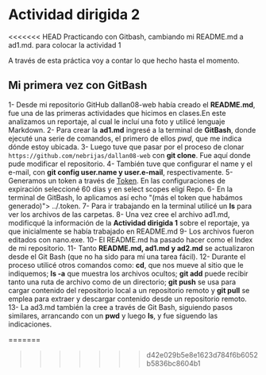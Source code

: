 # Actividad dirigida 2


<<<<<<< HEAD
Practicando con Gitbash, cambiando mi README.md a ad1.md. para colocar la actividad 1

A través de esta práctica voy a contar lo que hecho hasta el momento. 

## Mi primera vez con GitBash

1- Desde mi repositorio GitHub dallan08-web había creado el **README.md**, fue una de las primeras actividades que hicimos en clases.En este analizamos un reportaje, al cual le incluí una foto y utilicé lenguaje Markdown. 
2- Para crear la **ad1.md** ingresé a la terminal de **GitBash**, donde ejecuté una serie de comandos, el primero de ellos *pwd*, que me indica dónde estoy ubicada. 
3- Luego tuve que pasar por el proceso de clonar `https://github.com/nebrijas/dallan08-web` con **git clone**. Fue aquí donde pude modificar el repositorio. 
4- También tuve que configurar el name y el e-mail, con **git config user.name y user.e-mail**, respectivamente. 
5- Generamos un token a través de [Token](https://github.com/settings/tokens). En las configuraciones de expiración seleccioné 60 días y en select scopes eligí Repo. 
6- En la terminal de GitBash, lo aplicamos así echo "(más el token que habámos generado)"> ../.token. 
7- Para ir trabajando en la terminal utilicé un **ls** para ver los archivos de las carpetas. 
8- Una vez cree el archivo ad1.md, modificqué la información de la **Actividad dirigida 1** sobre el reportaje, ya que inicialmente se había trabajado en README.md 
9- Los archivos fueron editados con nano.exe.
10- El README.md ha pasado hacer como el Index de mi repositorio.
11- Tanto **README.md, ad1.md y ad2.md** se actualizaron desde el Git Bash (que no ha sido para mí una tarea fácil). 
12- Durante el proceso utilicé otros comandos como: **cd**, que nos mueve al sitio que le indiquemos; **ls -a** que muestra los archivos ocultos; **git add** puede recibir tanto una ruta de archivo como de un directorio; **git push** se usa para cargar contenido del repositorio local a un repositorio remoto y **git pull** se emplea para extraer y descargar contenido desde un repositorio remoto. 
13- La ad3.md también la cree a través de Git Bash, siguiendo pasos similares, arrancando con un **pwd** y luego **ls**, y fue siguendo las indicaciones. 

=======
>>>>>>> d42e029b5e8e1623d784f6b6052b5836bc8604b1
